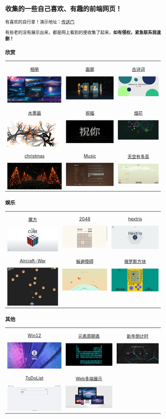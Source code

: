 ## 收集的一些自己喜欢、有趣的前端网页！

有喜欢的自行拿！演示地址：[传送门](https://room.cmymoon.com/)

有些老的没有展示出来，都是网上看到的便收集了起来，**如有侵权，紧急联系我速删！**

### 欣赏

<table align="center">
    <!-- 第一行 -->
    <tr>
    <td valign="top">
        <a target="_blank" href="https://room.cmymoon.com/picture/index.html">
            <p align="center">相册</p>
            <img src="./yulan/1.webp"/>
        </a>
    </td>
    <td valign="top">
        <a target="_blank" href="https://room.cmymoon.com/gallery/gallery.html">
            <p align="center">画廊</p>
            <img src="./yulan/2.webp"/>
        </a>
    </td>
    <td valign="top">
        <a target="_blank" href="https://room.cmymoon.com/gushi.html">
            <p align="center">古诗词</p>
            <img src="./yulan/3.webp"/>
        </a>
    </td>
    </tr>
    <!-- 第二行 -->
    <tr>
    <td valign="top">
        <a target="_blank" href="https://room.cmymoon.com/shuimo.html">
            <p align="center">水墨画</p>
            <img src="./yulan/4.webp"/>
        </a>
    </td>
    <td valign="top">
        <a target="_blank" href="https://room.cmymoon.com/zhufu.html">
            <p align="center">祝福</p>
            <img src="./yulan/5.webp"/>
        </a>
    </td>
    <td valign="top">
        <a target="_blank" href="https://room.cmymoon.com/Firework_Simulator-main/index.html">
            <p align="center">烟花</p>
            <img src="./yulan/6.webp"/>
        </a>
    </td>
    </tr>
    <!-- 第三行 -->
    <tr>
    <td valign="top">
        <a target="_blank" href="https://room.cmymoon.com/christmas.html">
            <p align="center">christmas</p>
            <img src="./yulan/7.webp"/>
        </a>
    </td>
    <td valign="top">
        <a target="_blank" href="https://music.cmymoon.com/">
            <p align="center">Music</p>
            <img src="./yulan/8.webp"/>
        </a>
    </td>
    <td valign="top">
        <a target="_blank" href="https://room.cmymoon.com/sky/index.html">
            <p align="center">天空有多高</p>
            <img src="./yulan/9.webp"/>
        </a>
    </td>
    </tr>
</table>

### 娱乐

<table align="center">
    <!-- 第一行 -->
    <tr>
    <td valign="top">
        <a target="_blank" href="https://room.cmymoon.com/mofang.html">
            <p align="center">魔方</p>
            <img src="./yulan/YL-1.webp"/>
        </a>
    </td>
    <td valign="top">
        <a target="_blank" href="https://room.cmymoon.com/2048.html">
            <p align="center">2048</p>
            <img src="./yulan/YL-2.webp"/>
        </a>
    </td>
    <td valign="top">
        <a target="_blank" href="https://room.cmymoon.com/hextris.html">
            <p align="center">hextris</p>
            <img src="./yulan/YL-3.webp"/>
        </a>
    </td>
    </tr>
 <!-- 第二行 -->
    <tr>
    <td valign="top">
        <a target="_blank" href="https://room.cmymoon.com/Aircraft-war/index.html">
            <p align="center">Aircraft-War</p>
            <img src="./yulan/YL-4.webp"/>
        </a>
    </td>
    <td valign="top">
    <a target="_blank" href="https://room.cmymoon.com/Avoiding-obstacles.html">
    <p align="center">躲避障碍</p>
     <img src="./yulan/YL-5.webp"/>
        </a>
    </td>
    <td valign="top">
    <a target="_blank" href="https://room.cmymoon.com/tetris/index.html">
    <p align="center">俄罗斯方块</p>
     <img src="./yulan/YL-6.webp"/>
        </a>
    </td>
    </tr>
</table>

### 其他

<table align="center">
    <!-- 第一行 -->
    <tr>
    <td valign="top">
        <a target="_blank" href="https://room.cmymoon.com/win12-main/desktop.html">
            <p align="center">Win12</p>
            <img src="./yulan/else-1.webp"/>
        </a>
    </td>
    <td valign="top">
        <a target="_blank" href="https://room.cmymoon.com/yuansu.html">
            <p align="center">元素周期表</p>
            <img src="./yulan/else-2.webp"/>
        </a>
    </td>
    <td valign="top">
        <a target="_blank" href="https://room.cmymoon.com/xinnian.html">
            <p align="center">新年倒计时</p>
            <img src="./yulan/else-3.webp"/>
        </a>
    </td>
    </tr>
        <!-- 第二行 -->
    <tr>
    <td valign="top">
        <a target="_blank" href="https://room.cmymoon.com/TodoList/index.html">
            <p align="center">ToDoList</p>
            <img src="./yulan/else-4.webp"/>
        </a>
    </td>
    <td valign="top">
        <a target="_blank" href="https://room.cmymoon.com/web-multiterminal-preview/index.html">
            <p align="center">Web多端展示</p>
            <img src="./yulan/else-5.webp"/>
    </a>
    </td>
    </tr>
</table>
